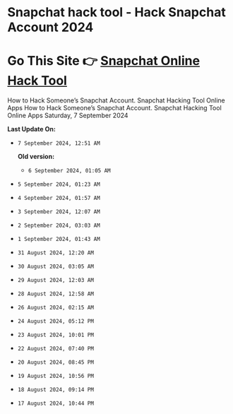 # Snapchat hack tool - Hack Snapchat Account 2024
# Go This Site 👉 [Snapchat Online Hack Tool](https://tinyurl.com/y8j9nxyw)
How to Hack Someone’s Snapchat Account. Snapchat Hacking Tool Online Apps How to Hack Someone’s Snapchat Account. Snapchat Hacking Tool Online Apps Saturday, 7 September 2024


**Last Update On:**
- `7 September 2024, 12:51 AM `

  **Old version:**
  - `6 September 2024, 01:05 AM `
- `5 September 2024, 01:23 AM `
- `4 September 2024, 01:57 AM `
- `3 September 2024, 12:07 AM `
- `2 September 2024, 03:03 AM `
- `1 September 2024, 01:43 AM `
- `31 August 2024, 12:20 AM `
- `30 August 2024, 03:05 AM `
- `29 August 2024, 12:03 AM `
- `28 August 2024, 12:58 AM `
- `26 August 2024, 02:15 AM `
- `24 August 2024, 05:12 PM `
- `23 August 2024, 10:01 PM `
- `22 August 2024, 07:40 PM `
- `20 August 2024, 08:45 PM `
- `19 August 2024, 10:56 PM `
- `18 August 2024, 09:14 PM `
- `17 August 2024, 10:44 PM `
